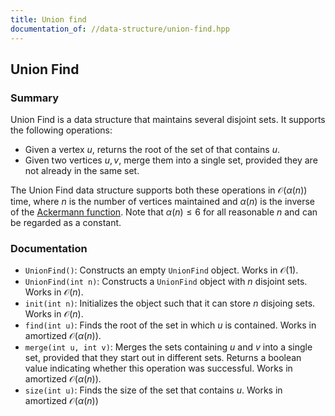 ```yaml
---
title: Union find
documentation_of: //data-structure/union-find.hpp
---
```


## Union Find

### Summary

Union Find is a data structure that maintains several disjoint sets. It supports the following operations:
- Given a vertex $u$, returns the root of the set of that contains $u$.
- Given two vertices $u, v$, merge them into a single set, provided they are not already in the same set.

The Union Find data structure supports both these operations in $\mathcal{O}(\alpha(n))$ time, where $n$ is the number of vertices maintained and $\alpha(n)$ is the inverse of the [Ackermann function](https://en.wikipedia.org/wiki/Ackermann_function). Note that $\alpha(n) \leq 6$ for all reasonable $n$ and can be regarded as a constant.

### Documentation

- `UnionFind()`: Constructs an empty `UnionFind` object. Works in $\mathcal{O}(1)$.
- `UnionFind(int n)`: Constructs a `UnionFind` object with $n$ disjoint sets. Works in $\mathcal{O}(n)$.
- `init(int n)`: Initializes the object such that it can store $n$ disjoing sets. Works in $\mathcal{O}(n)$.  
- `find(int u)`: Finds the root of the set in which $u$ is contained. Works in amortized $\mathcal{O}(\alpha(n))$.
- `merge(int u, int v)`: Merges the sets containing $u$ and $v$ into a single set, provided that they start out in different sets. Returns a boolean value indicating whether this operation was successful. Works in amortized $\mathcal{O}(\alpha(n))$.
- `size(int u)`: Finds the size of the set that contains $u$. Works in amortized $\mathcal{O}(\alpha(n))$
